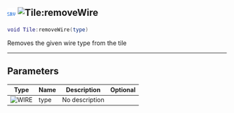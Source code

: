 ## ![server](../../.gitbook/assets/server.png) ![Tile](./readme/tile "mention"):removeWire

```lua
void Tile:removeWire(type)
```

Removes the given wire type from the tile

------
## Parameters

| Type   | Name | Description | Optional |
| ------ | ---- | ----------- | -------: |
| ![WIRE](./readme/wire "mention") | type | No description |  |

